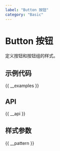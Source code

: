 ```yaml
---
label: "Button 按钮"
category: "Basic"
---
```



# Button 按钮

定义按钮和按钮组的样式。

## 示例代码

{{ __examples }}

## API

{{ __api }}

## 样式参数

{{ __pattern }}
